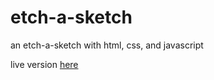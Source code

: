# etch-a-sketch

an etch-a-sketch with html, css, and javascript

live version [here](https://anton-a-a.github.io/etch-a-sketch/)
